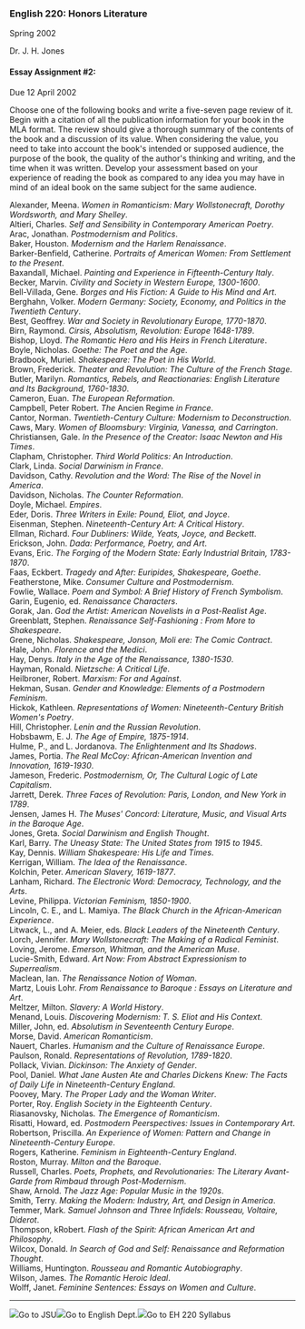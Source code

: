 ###  English 220: Honors Literature  
Spring 2002

Dr. J. H. Jones

####  Essay Assignment #2:  
Due 12 April 2002

Choose one of the following books and write a five-seven page review of it.
Begin with a citation of all the publication information for your book in the
MLA format.  The review should give a thorough summary of the contents of the
book and a discussion of its value.  When considering the value, you need to
take into account the book's intended or supposed audience, the purpose of the
book, the quality of the author's thinking and writing, and the time when it
was written.  Develop your assessment based on your experience of reading the
book as compared to any idea you may have in mind of an ideal book on the same
subject for the same audience.

Alexander, Meena.  _Women in Romanticism: Mary Wollstonecraft, Dorothy
Wordsworth, and Mary Shelley_.  
Altieri, Charles.  _Self and Sensibility in Contemporary American Poetry_.  
Arac, Jonathan.  _Postmodernism and Politics_.  
Baker, Houston.  _Modernism and the Harlem Renaissance_.  
Barker-Benfield, Catherine.  _Portraits of American Women: From Settlement to
the Present_.  
Baxandall, Michael.  _Painting and Experience in Fifteenth-Century Italy_.  
Becker, Marvin.  _Civility and Society in Western Europe, 1300-1600_.  
Bell-Villada, Gene.  _Borges and His Fiction: A Guide to His Mind and Art_.  
Berghahn, Volker.  _Modern Germany: Society, Economy, and Politics in the
Twentieth Century_.  
Best, Geoffrey.  _War and Society in Revolutionary Europe, 1770-1870_.  
Birn, Raymond.  _Cirsis, Absolutism, Revolution: Europe 1648-1789_.  
Bishop, Lloyd.  _The Romantic Hero and His Heirs in French Literature_.  
Boyle, Nicholas.  _Goethe: The Poet and the Age_.  
Bradbook, Muriel.  _Shakespeare: The Poet in His World_.  
Brown, Frederick.  _Theater and Revolution: The Culture of the French Stage_.  
Butler, Marilyn. _Romantics, Rebels, and Reactionaries: English Literature and
Its Background, 1760-1830_.  
Cameron, Euan.  _The European Reformation_.  
Campbell, Peter Robert.  _The_ Ancien Regime _in France_.  
Cantor, Norman.  _Twentieth-Century Culture: Modernism to Deconstruction_.  
Caws, Mary.  _Women of Bloomsbury: Virginia, Vanessa, and Carrington_.  
Christiansen, Gale.  _In the Presence of the Creator: Isaac Newton and His
Times_.  
Clapham, Christopher.  _Third World Politics: An Introduction_.  
Clark, Linda.  _Social Darwinism in France_.  
Davidson, Cathy.  _Revolution and the Word: The Rise of the Novel in America_.  
Davidson, Nicholas.  _The Counter Reformation_.  
Doyle, Michael.  _Empires_.  
Eder, Doris.  _Three Writers in Exile: Pound, Eliot, and Joyce_.  
Eisenman, Stephen.  _Nineteenth-Century Art: A Critical History_.  
Ellman, Richard.  _Four Dubliners: Wilde, Yeats, Joyce, and Beckett_.  
Erickson, John.  _Dada: Performance, Poetry, and Art_.  
Evans, Eric.  _The Forging of the Modern State: Early Industrial Britain,
1783-1870_.  
Faas, Eckbert.  _Tragedy and After: Euripides, Shakespeare, Goethe_.  
Featherstone, Mike.  _Consumer Culture and Postmodernism_.  
Fowlie, Wallace.  _Poem and Symbol: A Brief History of French Symbolism_.  
Garin, Eugenio, ed.  _Renaissance Characters_.  
Gorak, Jan.  _God the Artist: American Novelists in a Post-Realist Age_.  
Greenblatt, Stephen.  _Renaissance Self-Fashioning : From More to
Shakespeare_.  
Grene, Nicholas.  _Shakespeare, Jonson, Moli ere: The Comic Contract_.  
Hale, John.  _Florence and the Medici_.  
Hay, Denys.  _Italy in the Age of the Renaissance, 1380-1530_.  
Hayman, Ronald.  _Nietzsche: A Critical Life_.  
Heilbroner, Robert.  _Marxism: For and Against_.  
Hekman, Susan.  _Gender and Knowledge: Elements of a Postmodern Feminism_.  
Hickok, Kathleen.  _Representations of Women: Nineteenth-Century British
Women's Poetry_.  
Hill, Christopher.  _Lenin and the Russian Revolution_.  
Hobsbawm, E. J.  _The Age of Empire, 1875-1914_.  
Hulme, P., and L. Jordanova.  _The Enlightenment and Its Shadows_.  
James, Portia.  _The Real McCoy: African-American Invention and Innovation,
1619-1930_.  
Jameson, Frederic.  _Postmodernism, Or, The Cultural Logic of Late
Capitalism_.  
Jarrett, Derek.  _Three Faces of Revolution: Paris, London, and New York in
1789_.  
Jensen, James H.  _The Muses' Concord: Literature, Music, and Visual Arts in
the Baroque Age_.  
Jones, Greta.  _Social Darwinism and English Thought_.  
Karl, Barry.  _The Uneasy State: The United States from 1915 to 1945_.  
Kay, Dennis.  _William Shakespeare: His Life and Times_.  
Kerrigan, William.  _The Idea of the Renaissance_.  
Kolchin, Peter.  _American Slavery, 1619-1877_.  
Lanham, Richard.  _The Electronic Word: Democracy, Technology, and the Arts_.  
Levine, Philippa.  _Victorian Feminism, 1850-1900_.  
Lincoln, C. E., and L. Mamiya.  _The Black Church in the African-American
Experience_.  
Litwack, L., and A. Meier, eds.  _Black Leaders of the Nineteenth Century_.  
Lorch, Jennifer.  _Mary Wollstonecraft: The Making of a Radical Feminist_.  
Loving, Jerome.  _Emerson, Whitman, and the American Muse_.  
Lucie-Smith, Edward.  _Art Now: From Abstract Expressionism to Superrealism_.  
Maclean, Ian.  _The Renaissance Notion of Woman_.  
Martz, Louis Lohr.  _From Renaissance to Baroque : Essays on Literature and
Art_.  
Meltzer, Milton.  _Slavery: A World History_.  
Menand, Louis.  _Discovering Modernism: T. S. Eliot and His Context_.  
Miller, John, ed.  _Absolutism in Seventeenth Century Europe_.  
Morse, David.  _American Romanticism_.  
Nauert, Charles.  _Humanism and the Culture of Renaissance Europe_.  
Paulson, Ronald.  _Representations of Revolution, 1789-1820_.  
Pollack, Vivian.  _Dickinson: The Anxiety of Gender_.  
Pool, Daniel.  _What Jane Austen Ate and Charles Dickens Knew: The Facts of
Daily Life in Nineteenth-Century England_.  
Poovey, Mary.  _The Proper Lady and the Woman Writer_.  
Porter, Roy.  _English Society in the Eighteenth Century_.  
Riasanovsky, Nicholas.  _The Emergence of Romanticism_.  
Risatti, Howard, ed.  _Postmodern Peerspectives: Issues in Contemporary Art_.  
Robertson, Priscilla.  _An Experience of Women: Pattern and Change in
Nineteenth-Century Europe_.  
Rogers, Katherine.  _Feminism in Eighteenth-Century England_.  
Roston, Murray.  _Milton and the Baroque_.  
Russell, Charles.  _Poets, Prophets, and Revolutionaries: The Literary Avant-
Garde from Rimbaud through Post-Modernism_.  
Shaw, Arnold.  _The Jazz Age: Popular Music in the 1920s_.  
Smith, Terry.  _Making the Modern: Industry, Art, and Design in America_.  
Temmer, Mark.  _Samuel Johnson and Three Infidels: Rousseau, Voltaire,
Diderot_.  
Thompson, kRobert.  _Flash of the Spirit: African American Art and
Philosophy_.  
Wilcox, Donald.  _In Search of God and Self: Renaissance and Reformation
Thought_.  
Williams, Huntington.  _Rousseau and Romantic Autobiography_.  
Wilson, James.  _The Romantic Heroic Ideal_.  
Wolff, Janet.  _Feminine Sentences: Essays on Women and Culture_.

* * *

![](gamecock.gif)Go to JSU![](ani_book.gif)Go to English
Dept.![](faceicon.gif)Go to EH 220 Syllabus

